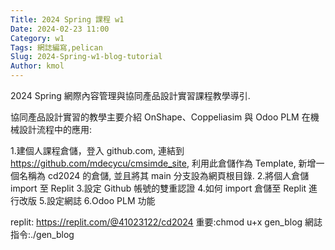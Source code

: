 ```yaml
---
Title: 2024 Spring 課程 w1
Date: 2024-02-23 11:00
Category: w1
Tags: 網誌編寫,pelican
Slug: 2024-Spring-w1-blog-tutorial
Author: kmol
---
```


2024 Spring 網際內容管理與協同產品設計實習課程教學導引.

<!-- PELICAN_END_SUMMARY -->
協同產品設計實習的教學主要介紹 OnShape、Coppeliasim 與 Odoo PLM 在機械設計流程中的應用:

1.建個人課程倉儲，登入 github.com, 連結到 https://github.com/mdecycu/cmsimde_site, 利用此倉儲作為 Template, 新增一個名稱為 cd2024 的倉儲, 並且將其 main 分支設為網頁根目錄.
2.將個人倉儲 import 至 Replit
3.設定 Github 帳號的雙重認證
4.如何 import 倉儲至 Replit 進行改版
5.設定網誌
6.Odoo PLM 功能

replit: https://replit.com/@41023122/cd2024
重要:chmod u+x gen_blog
網誌指令:./gen_blog